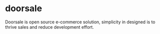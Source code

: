 # doorsale
Doorsale is open source e-commerce solution, simplicity in designed is to thrive sales and reduce development effort.
